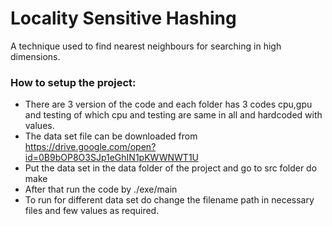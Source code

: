# Locality Sensitive Hashing
A technique used to find nearest neighbours for searching in high dimensions.

### How to setup the project:

- There are 3 version of the code and each folder has 3 codes cpu,gpu and testing of which cpu and testing are same in all and hardcoded with values.
- The data set file can be downloaded from https://drive.google.com/open?id=0B9bOP8O3SJp1eGhIN1pKWWNWT1U
-  Put the data set in the data folder of the project and go to src folder do make
-  After that run the code by ./exe/main
-  To run for different data set do change the filename path in necessary files and few values as required.
